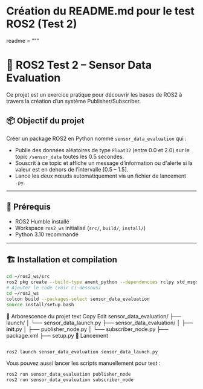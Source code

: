 # Création du README.md pour le test ROS2 (Test 2)
readme = """
# 🧪 ROS2 Test 2 – Sensor Data Evaluation

Ce projet est un exercice pratique pour découvrir les bases de ROS2 à travers la création d’un système Publisher/Subscriber.

## 📦 Objectif du projet

Créer un package ROS2 en Python nommé `sensor_data_evaluation` qui :
- Publie des données aléatoires de type `Float32` (entre 0.0 et 2.0) sur le topic `/sensor_data` toutes les 0.5 secondes.
- Souscrit à ce topic et affiche un message d’information ou d'alerte si la valeur est en dehors de l’intervalle [0.5 – 1.5].
- Lance les deux nœuds automatiquement via un fichier de lancement `.py`.

---

## 🧰 Prérequis

- ROS2 Humble installé
- Workspace `ros2_ws` initialisé (`src/`, `build/`, `install/`)
- Python 3.10 recommandé

---

## 🏗️ Installation et compilation

```bash
cd ~/ros2_ws/src
ros2 pkg create --build-type ament_python --dependencies rclpy std_msgs sensor_data_evaluation
# Ajouter le code (voir ci-dessous)
cd ~/ros2_ws
colcon build --packages-select sensor_data_evaluation
source install/setup.bash
```

📁 Arborescence du projet
text
Copy
Edit
sensor_data_evaluation/
├── launch/
│   └── sensor_data_launch.py
├── sensor_data_evaluation/
│   ├── __init__.py
│   ├── publisher_node.py
│   └── subscriber_node.py
├── package.xml
├── setup.py
🚀 Lancement
```bash

ros2 launch sensor_data_evaluation sensor_data_launch.py
```
Vous pouvez aussi lancer les scripts manuellement pour test :

```bash
ros2 run sensor_data_evaluation publisher_node
ros2 run sensor_data_evaluation subscriber_node
```
